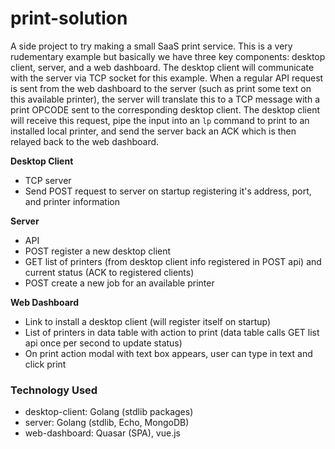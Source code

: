 # print-solution
A side project to try making a small SaaS print service. This is a very rudementary example but basically we have three key components: desktop client, server, and a web dashboard. The desktop client will communicate with the server via TCP socket for this example. When a regular API request is sent from the web dashboard to the server (such as print some text on this available printer), the server will translate this to a TCP message with a print OPCODE sent to the corresponding desktop client. The desktop client will receive this request, pipe the input into an `lp` command to print to an installed local printer, and send the server back an ACK which is then relayed back to the web dashboard.

__Desktop Client__
- TCP server
- Send POST request to server on startup registering it's address, port, and printer information

__Server__
- API
- POST register a new desktop client
- GET list of printers (from desktop client info registered in POST api) and current status (ACK to registered clients)
- POST create a new job for an available printer

__Web Dashboard__
- Link to install a desktop client (will register itself on startup)
- List of printers in data table with action to print (data table calls GET list api once per second to update status)
- On print action modal with text box appears, user can type in text and click print

### Technology Used
- desktop-client: Golang (stdlib packages)
- server: Golang (stdlib, Echo, MongoDB)
- web-dashboard: Quasar (SPA), vue.js